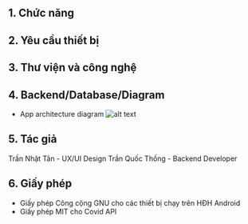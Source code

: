 ## 1. Chức năng

## 2. Yêu cầu thiết bị

## 3. Thư viện và công nghệ

## 4. Backend/Database/Diagram
- App architecture diagram
![alt text](https://prnt.sc/wnj77j "App architecture diagram")
## 5. Tác giả
Trần Nhật Tân - UX/UI Design
Trần Quốc Thống - Backend Developer
## 6. Giấy phép
- Giấy phép Công cộng GNU cho các thiết bị chạy trên HĐH Android
- Giấy phép MIT cho Covid API
